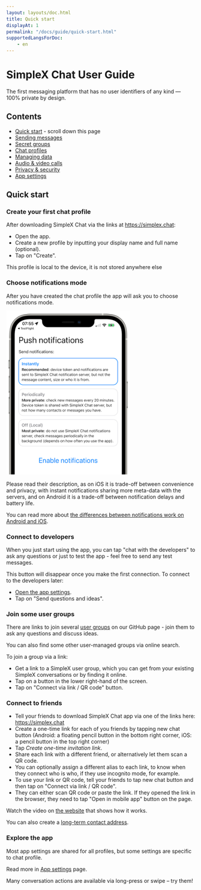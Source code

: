 ```yaml
---
layout: layouts/doc.html
title: Quick start
displayAt: 1
permalink: "/docs/guide/quick-start.html"
supportedLangsForDoc:
    - en
---
```

# SimpleX Chat User Guide

The first messaging platform that has no user identifiers of any kind — 100% private by design.

## Contents

- [Quick start](#quick-start) - scroll down this page
- [Sending messages](./send-messages.md)
- [Secret groups](./secret-groups.md)
- [Chat profiles](./chat-profiles.md)
- [Managing data](./managing-data.md)
- [Audio & video calls](./audio-video-calls.md)
- [Privacy & security](./privacy-security.md)
- [App settings](./app-settings.md)

## Quick start

### Create your first chat profile

After downloading SimpleX Chat via the links at https://simplex.chat:

- Open the app.
- Create a new profile by inputting your display name and full name (optional).
- Tap on "Create".

This profile is local to the device, it is not stored anywhere else

### Choose notifications mode

After you have created the chat profile the app will ask you to choose notifications mode.

<img src="../../blog/images/20220711-notifications.png" width="330">

Please read their description, as on iOS it is trade-off between convenience and privacy, with instant notifications sharing more meta-data with the servers, and on Android it is a trade-off between notification delays and battery life.

You can read more about [the differences between notifications work on Android and iOS](../../blog/20220404-simplex-chat-instant-notifications.md).

### Connect to developers

When you just start using the app, you can tap "chat with the developers" to ask any questions or just to test the app - feel free to send any test messages.

This button will disappear once you make the first connection. To connect to the developers later:

- [Open the app settings](./app-settings.md#opening-the-app-settings).
- Tap on "Send questions and ideas".

### Join some user groups

There are links to join several [user groups](../../README.md#join-user-groups) on our GitHub page - join them to ask any questions and discuss ideas.

You can also find some other user-managed groups via online search.

To join a group via a link:

- Get a link to a SimpleX user group, which you can get from your existing SimpleX conversations or by finding it online.
- Tap on a button in the lower right-hand of the screen.
- Tap on "Connect via link / QR code" button.

### Connect to friends

- Tell your friends to download SimpleX Chat app via one of the links here: https://simplex.chat
- Create a one-time link for each of you friends by tapping new chat button (Android: a floating pencil button in the bottom right corner, iOS: a pencil button in the top right corner)
- Tap _Create one-time invitation link_.
- Share each link with a different friend, or alternatively let them scan a QR code.
- You can optionally assign a different alias to each link, to know when they connect who is who, if they use incognito mode, for example.
- To use your link or QR code, tell your friends to tap new chat button and then tap on "Connect via link / QR code".
- They can either scan QR code or paste the link. If they opened the link in the browser, they need to tap "Open in mobile app" button on the page.

Watch the video on [the website](https://simplex.chat) that shows how it works.

You can also create a [long-term contact address](./app-settings.md#your-simplex-contact-address).

### Explore the app

Most app settings are shared for all profiles, but some settings are specific to chat profile.

Read more in [App settings](./app-settings.md) page.

Many conversation actions are available via long-press or swipe – try them!
